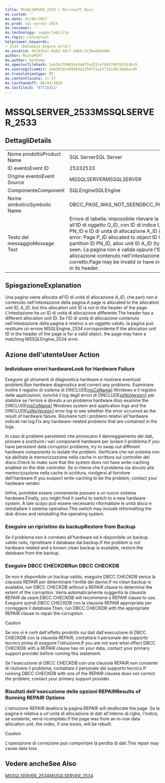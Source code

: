 ```yaml
---
title: MSSQLSERVER_2533 | Microsoft Docs
ms.custom: ''
ms.date: 03/06/2017
ms.prod: sql-server-2014
ms.reviewer: ''
ms.technology: supportability
ms.topic: conceptual
helpviewer_keywords:
- 2533 (Database Engine error)
ms.assetid: 0418352c-0ab2-4dc7-b8b9-5c3bad94560c
author: MashaMSFT
ms.author: mathoma
ms.openlocfilehash: 1eb3e2780693a3a0ffed21ce7b9d7887615536c9
ms.sourcegitcommit: ad4d92dce894592a259721a1571b1d8736abacdb
ms.translationtype: MT
ms.contentlocale: it-IT
ms.lasthandoff: 08/04/2020
ms.locfileid: "87715311"
---
```

# <a name="mssqlserver_2533"></a><span data-ttu-id="84d22-102">MSSQLSERVER_2533</span><span class="sxs-lookup"><span data-stu-id="84d22-102">MSSQLSERVER_2533</span></span>
    
## <a name="details"></a><span data-ttu-id="84d22-103">Dettagli</span><span class="sxs-lookup"><span data-stu-id="84d22-103">Details</span></span>  
  
|||  
|-|-|  
|<span data-ttu-id="84d22-104">Nome prodotto</span><span class="sxs-lookup"><span data-stu-id="84d22-104">Product Name</span></span>|<span data-ttu-id="84d22-105">SQL Server</span><span class="sxs-lookup"><span data-stu-id="84d22-105">SQL Server</span></span>|  
|<span data-ttu-id="84d22-106">ID evento</span><span class="sxs-lookup"><span data-stu-id="84d22-106">Event ID</span></span>|<span data-ttu-id="84d22-107">2533</span><span class="sxs-lookup"><span data-stu-id="84d22-107">2533</span></span>|  
|<span data-ttu-id="84d22-108">Origine evento</span><span class="sxs-lookup"><span data-stu-id="84d22-108">Event Source</span></span>|<span data-ttu-id="84d22-109">MSSQLSERVER</span><span class="sxs-lookup"><span data-stu-id="84d22-109">MSSQLSERVER</span></span>|  
|<span data-ttu-id="84d22-110">Componente</span><span class="sxs-lookup"><span data-stu-id="84d22-110">Component</span></span>|<span data-ttu-id="84d22-111">SQLEngine</span><span class="sxs-lookup"><span data-stu-id="84d22-111">SQLEngine</span></span>|  
|<span data-ttu-id="84d22-112">Nome simbolico</span><span class="sxs-lookup"><span data-stu-id="84d22-112">Symbolic Name</span></span>|<span data-ttu-id="84d22-113">DBCC_PAGE_WAS_NOT_SEEN</span><span class="sxs-lookup"><span data-stu-id="84d22-113">DBCC_PAGE_WAS_NOT_SEEN</span></span>|  
|<span data-ttu-id="84d22-114">Testo del messaggio</span><span class="sxs-lookup"><span data-stu-id="84d22-114">Message Text</span></span>|<span data-ttu-id="84d22-115">Errore di tabella: impossibile rilevare la pagina P_ID allocata all'ID di oggetto O_ID, con ID di indice I_ID, ID di partizione PN_ID e ID di unità di allocazione A_ID (tipo TYPE).</span><span class="sxs-lookup"><span data-stu-id="84d22-115">Table error: Page P_ID allocated to object ID O_ID, index ID I_ID, partition ID PN_ID, alloc unit ID A_ID (type TYPE) was not seen.</span></span> <span data-ttu-id="84d22-116">La pagina non è valida oppure l'ID di unità di allocazione contenuto nell'intestazione della pagina non è corretto.</span><span class="sxs-lookup"><span data-stu-id="84d22-116">Page may be invalid or have incorrect alloc unit ID in its header.</span></span>|  
  
## <a name="explanation"></a><span data-ttu-id="84d22-117">Spiegazione</span><span class="sxs-lookup"><span data-stu-id="84d22-117">Explanation</span></span>  
 <span data-ttu-id="84d22-118">Una pagina viene allocata all'ID di unità di allocazione *A_ID*, che però non è contenuto nell'intestazione della pagina.</span><span class="sxs-lookup"><span data-stu-id="84d22-118">A page is allocated to the allocation unit ID, *A_ID*, but this allocation unit ID is not in the header of the page.</span></span> <span data-ttu-id="84d22-119">L'intestazione ha un ID di unità di allocazione differente.</span><span class="sxs-lookup"><span data-stu-id="84d22-119">The header has a different allocation unit ID.</span></span> <span data-ttu-id="84d22-120">Se l'ID di unità di allocazione contenuto nell'intestazione della pagina è relativo a un oggetto valido, la pagina può restituire un errore MSQLEngine_2534 corrispondente.</span><span class="sxs-lookup"><span data-stu-id="84d22-120">If the allocation unit ID in the header of the page is for a valid object, the page may have a matching MSSQLEngine_2534 error.</span></span>  
  
## <a name="user-action"></a><span data-ttu-id="84d22-121">Azione dell'utente</span><span class="sxs-lookup"><span data-stu-id="84d22-121">User Action</span></span>  
  
### <a name="look-for-hardware-failure"></a><span data-ttu-id="84d22-122">Individuare errori hardware</span><span class="sxs-lookup"><span data-stu-id="84d22-122">Look for Hardware Failure</span></span>  
 <span data-ttu-id="84d22-123">Eseguire gli strumenti di diagnostica hardware e risolvere eventuali problemi.</span><span class="sxs-lookup"><span data-stu-id="84d22-123">Run hardware diagnostics and correct any problems.</span></span> <span data-ttu-id="84d22-124">Esaminare inoltre il registro di sistema di [!INCLUDE[msCoName](../../includes/msconame-md.md)] Windows e il registro delle applicazioni, nonché il log degli errori di [!INCLUDE[ssNoVersion](../../includes/ssnoversion-md.md)] per stabilire se l'errore è dovuto a un problema hardware.</span><span class="sxs-lookup"><span data-stu-id="84d22-124">Also examine the [!INCLUDE[msCoName](../../includes/msconame-md.md)] Windows system and application logs and the [!INCLUDE[ssNoVersion](../../includes/ssnoversion-md.md)] error log to see whether the error occurred as the result of hardware failure.</span></span> <span data-ttu-id="84d22-125">Risolvere tutti i problemi relativi all'hardware indicati nei log.</span><span class="sxs-lookup"><span data-stu-id="84d22-125">Fix any hardware-related problems that are contained in the logs.</span></span>  
  
 <span data-ttu-id="84d22-126">In caso di problemi persistenti che provocano il danneggiamento dei dati, provare a sostituire i vari componenti hardware per isolare il problema.</span><span class="sxs-lookup"><span data-stu-id="84d22-126">If you have persistent data corruption problems, try to swap out different hardware components to isolate the problem.</span></span> <span data-ttu-id="84d22-127">Verificare che nel sistema non sia abilitata la memorizzazione nella cache in scrittura sul controller del disco.</span><span class="sxs-lookup"><span data-stu-id="84d22-127">Check to make sure that the system does not have write-caching enabled on the disk controller.</span></span> <span data-ttu-id="84d22-128">Se si ritiene che il problema sia dovuto alla memorizzazione nella cache in scrittura, rivolgersi al fornitore dell'hardware.</span><span class="sxs-lookup"><span data-stu-id="84d22-128">If you suspect write-caching to be the problem, contact your hardware vendor.</span></span>  
  
 <span data-ttu-id="84d22-129">Infine, potrebbe essere conveniente passare a un nuovo sistema hardware.</span><span class="sxs-lookup"><span data-stu-id="84d22-129">Finally, you might find it useful to switch to a new hardware system.</span></span> <span data-ttu-id="84d22-130">A tale scopo può essere necessario riformattare le unità disco e reinstallare il sistema operativo.</span><span class="sxs-lookup"><span data-stu-id="84d22-130">This switch may include reformatting the disk drives and reinstalling the operating system.</span></span>  
  
### <a name="restore-from-backup"></a><span data-ttu-id="84d22-131">Eseguire un ripristino da backup</span><span class="sxs-lookup"><span data-stu-id="84d22-131">Restore from Backup</span></span>  
 <span data-ttu-id="84d22-132">Se il problema non è correlato all'hardware ed è disponibile un backup valido noto, ripristinare il database dal backup.</span><span class="sxs-lookup"><span data-stu-id="84d22-132">If the problem is not hardware related and a known clean backup is available, restore the database from the backup.</span></span>  
  
### <a name="run-dbcc-checkdb"></a><span data-ttu-id="84d22-133">Eseguire DBCC CHECKDB</span><span class="sxs-lookup"><span data-stu-id="84d22-133">Run DBCC CHECKDB</span></span>  
 <span data-ttu-id="84d22-134">Se non è disponibile un backup valido, eseguire DBCC CHECKDB senza la clausola REPAIR per determinare l'entità del danno.</span><span class="sxs-lookup"><span data-stu-id="84d22-134">If no clean backup is available, run DBCC CHECKDB without a REPAIR clause to determine the extent of the corruption.</span></span> <span data-ttu-id="84d22-135">Verrà automaticamente suggerita la clausola REPAIR da usare.</span><span class="sxs-lookup"><span data-stu-id="84d22-135">DBCC CHECKDB will recommend a REPAIR clause to use.</span></span> <span data-ttu-id="84d22-136">Eseguire quindi DBCC CHECKDB con la clausola REPAIR appropriata per correggere il database.</span><span class="sxs-lookup"><span data-stu-id="84d22-136">Then, run DBCC CHECKDB with the appropriate REPAIR clause to repair the corruption.</span></span>  
  
> [!CAUTION]  
>  <span data-ttu-id="84d22-137">Se non si è certi dell'effetto prodotto sui dati dall'esecuzione di DBCC CHECKDB con la clausola REPAIR, contattare il personale del supporto tecnico prima di eseguire l'istruzione.</span><span class="sxs-lookup"><span data-stu-id="84d22-137">If you are not sure what effect DBCC CHECKDB with a REPAIR clause has on your data, contact your primary support provider before running this statement.</span></span>  
  
 <span data-ttu-id="84d22-138">Se l'esecuzione di DBCC CHECKDB con una clausola REPAIR non consente di risolvere il problema, contattare il personale del supporto tecnico.</span><span class="sxs-lookup"><span data-stu-id="84d22-138">If running DBCC CHECKDB with one of the REPAIR clauses does not correct the problem, contact your primary support provider.</span></span>  
  
### <a name="results-of-running-repair-options"></a><span data-ttu-id="84d22-139">Risultati dell'esecuzione delle opzioni REPAIR</span><span class="sxs-lookup"><span data-stu-id="84d22-139">Results of Running REPAIR Options</span></span>  
 <span data-ttu-id="84d22-140">L'istruzione REPAIR dealloca la pagina.</span><span class="sxs-lookup"><span data-stu-id="84d22-140">REPAIR will deallocate the page.</span></span> <span data-ttu-id="84d22-141">Se la pagina è relativa a un'unità di allocazione di dati all'interno di righe, l'indice, se esistente, verrà ricompilato.</span><span class="sxs-lookup"><span data-stu-id="84d22-141">If the page was from an in-row data allocation unit, the index, if one exists, will be rebuilt.</span></span>  
  
> [!CAUTION]  
>  <span data-ttu-id="84d22-142">L'operazione di correzione può comportare la perdita di dati.</span><span class="sxs-lookup"><span data-stu-id="84d22-142">This repair may cause data loss.</span></span>  
  
## <a name="see-also"></a><span data-ttu-id="84d22-143">Vedere anche</span><span class="sxs-lookup"><span data-stu-id="84d22-143">See Also</span></span>  
 [<span data-ttu-id="84d22-144">MSSQLSERVER_2534</span><span class="sxs-lookup"><span data-stu-id="84d22-144">MSSQLSERVER_2534</span></span>](mssqlserver-2534-database-engine-error.md)  
  
  
